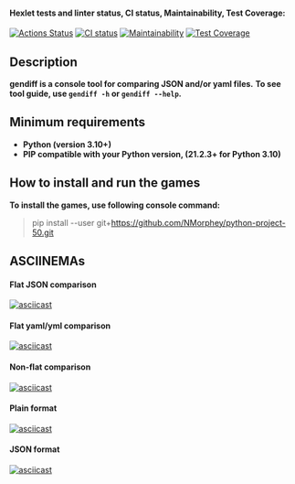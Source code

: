 #### Hexlet tests and linter status, CI status, Maintainability, Test Coverage:
[![Actions Status](https://github.com/NMorphey/python-project-50/actions/workflows/hexlet-check.yml/badge.svg)](https://github.com/NMorphey/python-project-50/actions) [![CI status](https://github.com/NMorphey/python-project-50/actions/workflows/CI.yml/badge.svg)](https://github.com/NMorphey/python-project-50/actions/workflows/CI.yml) [![Maintainability](https://api.codeclimate.com/v1/badges/cb150cc1335c1af9a37e/maintainability)](https://codeclimate.com/github/NMorphey/python-project-50/maintainability) [![Test Coverage](https://api.codeclimate.com/v1/badges/cb150cc1335c1af9a37e/test_coverage)](https://codeclimate.com/github/NMorphey/python-project-50/test_coverage)
## Description
**__gendiff__ is a console tool for comparing JSON and/or yaml files.**
**To see tool guide, use `gendiff -h` or `gendiff --help`.**
## Minimum requirements
* **Python (version 3.10+)**
* **PIP compatible with your Python version, (21.2.3+ for Python 3.10)**
## How to install and run the games
**To install the games, use following console command:**
>
> pip install --user git+https://github.com/NMorphey/python-project-50.git  
>
## ASCIINEMAs
#### Flat JSON comparison
[![asciicast](https://asciinema.org/a/bQ0cLk3CMkdNALJTBB2zXuoYB.svg)](https://asciinema.org/a/bQ0cLk3CMkdNALJTBB2zXuoYB)  
#### Flat yaml/yml comparison
[![asciicast](https://asciinema.org/a/av3uinFqnS78sAWP1N3BI4gW3.svg)](https://asciinema.org/a/av3uinFqnS78sAWP1N3BI4gW3)  
#### Non-flat comparison
[![asciicast](https://asciinema.org/a/geeo6l8TfqYkd1ow97W24JJUx.svg)](https://asciinema.org/a/geeo6l8TfqYkd1ow97W24JJUx)  
#### Plain format
[![asciicast](https://asciinema.org/a/aDb6okMQXyAvnRiQlgHelPFkx.svg)](https://asciinema.org/a/aDb6okMQXyAvnRiQlgHelPFkx)  
#### JSON format
[![asciicast](https://asciinema.org/a/iv6S9arGgV7yn6In2E3QinxYB.svg)](https://asciinema.org/a/iv6S9arGgV7yn6In2E3QinxYB)